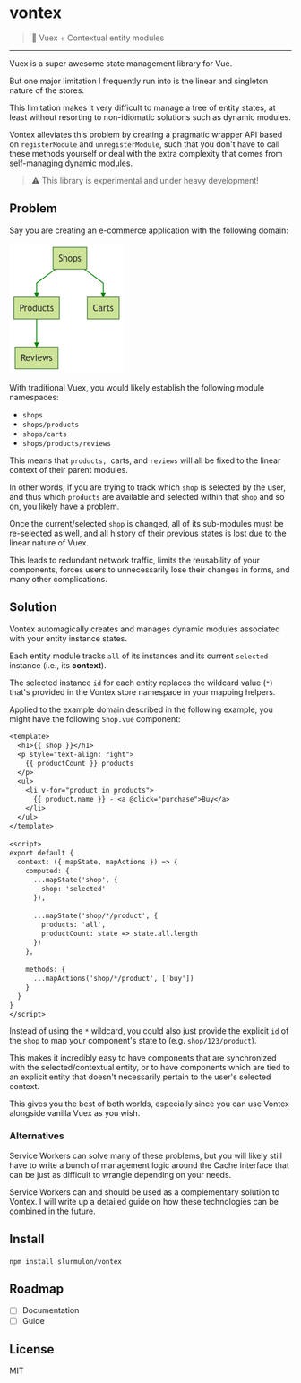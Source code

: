 # vontex

> :herb: Vuex + Contextual entity modules

---

Vuex is a super awesome state management library for Vue.

But one major limitation I frequently run into is the linear and singleton nature of the stores.

This limitation makes it very difficult to manage a tree of entity states, at least without resorting to non-idiomatic solutions such as dynamic modules.

Vontex alleviates this problem by creating a pragmatic wrapper API based on `registerModule` and `unregisterModule`, such that you don't have to call these methods yourself or deal with the extra complexity that comes from self-managing dynamic modules.

> :warning: This library is experimental and under heavy development!

## Problem

Say you are creating an e-commerce application with the following domain:

![Shop Domain](./examples/assets/shop-domain.png)

With traditional Vuex, you would likely establish the following module namespaces:

 - `shops`
 - `shops/products`
 - `shops/carts`
 - `shops/products/reviews`

This means that `products, `carts, and `reviews` will all be fixed to the linear context of their parent modules.

In other words, if you are trying to track which `shop` is selected by the user, and thus which `products` are available and selected within that `shop` and so on, you likely have a problem.

Once the current/selected `shop` is changed, all of its sub-modules must be re-selected as well, and all history of their previous states is lost due to the linear nature of Vuex.

This leads to redundant network traffic, limits the reusability of your components, forces users to unnecessarily lose their changes in forms, and many other complications.

## Solution

Vontex automagically creates and manages dynamic modules associated with your entity instance states.

Each entity module tracks `all` of its instances and its current `selected` instance (i.e., its **context**).

The selected instance `id` for each entity replaces the wildcard value (`*`) that's provided in the Vontex store namespace in your mapping helpers.

Applied to the example domain described in the following example, you might have the following `Shop.vue` component:

```vue
<template>
  <h1>{{ shop }}</h1>
  <p style="text-align: right">
    {{ productCount }} products
  </p>
  <ul>
    <li v-for="product in products">
      {{ product.name }} - <a @click="purchase">Buy</a>
    </li>
  </ul>
</template>

<script>
export default {
  context: ({ mapState, mapActions }) => {
    computed: {
      ...mapState('shop', {
        shop: 'selected'
      }),

      ...mapState('shop/*/product', {
        products: 'all',
        productCount: state => state.all.length
      })
    },

    methods: {
      ...mapActions('shop/*/product', ['buy'])
    }
  }
}
</script>
```

Instead of using the `*` wildcard, you could also just provide the explicit `id` of the `shop` to map your component's state to (e.g. `shop/123/product`).

This makes it incredibly easy to have components that are synchronized with the selected/contextual entity, or to have components which are tied to an explicit entity that doesn't necessarily pertain to the user's selected context.

This gives you the best of both worlds, especially since you can use Vontex alongside vanilla Vuex as you wish.

### Alternatives

Service Workers can solve many of these problems, but you will likely still have to write a bunch of management logic around the Cache interface that can be just as difficult to wrangle depending on your needs.

Service Workers can and should be used as a complementary solution to Vontex. I will write up a detailed guide on how these technologies can be combined in the future.

## Install

`npm install slurmulon/vontex`

## Roadmap

 - [ ] Documentation
 - [ ] Guide

## License

MIT
